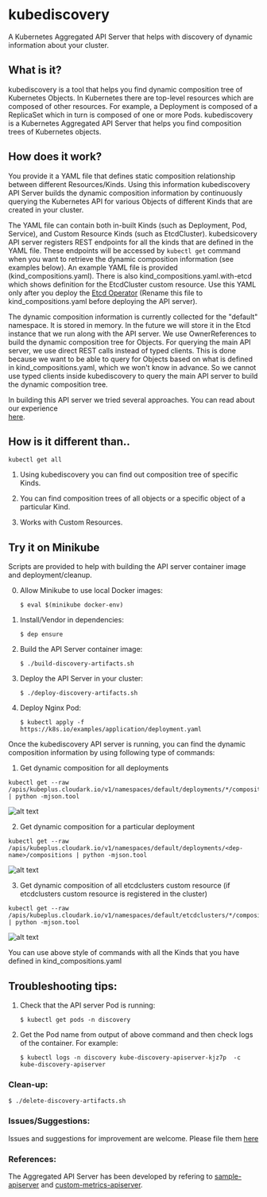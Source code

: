# kubediscovery

A Kubernetes Aggregated API Server that helps with discovery of dynamic information about your cluster.


## What is it?

kubediscovery is a tool that helps you find dynamic composition tree of Kubernetes Objects. 
In Kubernetes there are top-level resources which are composed of other resources. 
For example, a Deployment is composed of a ReplicaSet which in turn is composed of one or more Pods. 
kubediscovery is a Kubernetes Aggregated API Server that helps you find composition trees of Kubernetes objects.


## How does it work?

You provide it a YAML file that defines static composition relationship between different Resources/Kinds.
Using this information kubediscovery API Server builds the dynamic composition information by 
continuously querying the Kubernetes API for various Objects of different Kinds that are created in your cluster.

The YAML file can contain both in-built Kinds (such as Deployment, Pod, Service), and
Custom Resource Kinds (such as EtcdCluster).
kubedsicovery API server registers REST endpoints for all the kinds that are defined in the YAML file.
These endpoints will be accessed by `kubectl get` command when you want to retrieve the dynamic
composition information (see examples below). An example YAML file is provided (kind_compositions.yaml).
There is also kind_compositions.yaml.with-etcd which shows definition for the EtcdCluster custom resource.
Use this YAML only after you deploy the [Etcd Operator](https://github.com/coreos/etcd-operator)
(Rename this file to kind_compositions.yaml before deploying the API server).

The dynamic composition information is currently collected for the "default" namespace.
It is stored in memory. In the future we will store it in the Etcd instance that we run along with
the API server. We use OwnerReferences to build the dynamic composition tree for Objects.
For querying the main API server, we use direct REST calls instead of typed clients. 
This is done because we want to be able to query for Objects 
based on what is defined in kind_compositions.yaml, which we won't know in advance.
So we cannot use typed clients inside kubediscovery to query the main API server to build the dynamic composition tree.

In building this API server we tried several approaches. You can read about our experience  
[here](https://medium.com/@cloudark/our-journey-in-building-a-kubernetes-aggregated-api-server-29a4f9c1de22).


## How is it different than..

```
kubectl get all
```

1) Using kubediscovery you can find out composition tree of specific Kinds.

2) You can find composition trees of all objects or a specific object of a particular Kind.

3) Works with Custom Resources.


## Try it on Minikube


Scripts are provided to help with building the API server container image and deployment/cleanup.

0) Allow Minikube to use local Docker images: 

   `$ eval $(minikube docker-env)`

1) Install/Vendor in dependencies:

   `$ dep ensure`

2) Build the API Server container image:

   `$ ./build-discovery-artifacts.sh`

3) Deploy the API Server in your cluster:

   `$ ./deploy-discovery-artifacts.sh`

4) Deploy Nginx Pod:

   `$ kubectl apply -f https://k8s.io/examples/application/deployment.yaml`


Once the kubediscovery API server is running, you can find the dynamic composition information by using following type of commands:


1) Get dynamic composition for all deployments

```
kubectl get --raw /apis/kubeplus.cloudark.io/v1/namespaces/default/deployments/*/compositions | python -mjson.tool
```

![alt text](https://github.com/cloud-ark/kubediscovery/raw/master/docs/all-dep.png)


2) Get dynamic composition for a particular deployment

```
kubectl get --raw /apis/kubeplus.cloudark.io/v1/namespaces/default/deployments/<dep-name>/compositions | python -mjson.tool
```

![alt text](https://github.com/cloud-ark/kubediscovery/raw/master/docs/nginx-deployment.png)


3) Get dynamic composition of all etcdclusters custom resource (if etcdclusters custom resource is registered in the cluster)

```
kubectl get --raw /apis/kubeplus.cloudark.io/v1/namespaces/default/etcdclusters/*/compositions | python -mjson.tool
```

![alt text](https://github.com/cloud-ark/kubediscovery/raw/master/docs/etcd-clusters.png)

You can use above style of commands with all the Kinds that you have defined in kind_compositions.yaml


## Troubleshooting tips:

1) Check that the API server Pod is running: 

   `$ kubectl get pods -n discovery`

2) Get the Pod name from output of above command and then check logs of the container.
   For example:

   `$ kubectl logs -n discovery kube-discovery-apiserver-kjz7p  -c kube-discovery-apiserver`


### Clean-up:

  `$ ./delete-discovery-artifacts.sh`



### Issues/Suggestions:

Issues and suggestions for improvement are welcome. Please file them [here](https://github.com/cloud-ark/kubediscovery/issues)


### References:

The Aggregated API Server has been developed by refering to [sample-apiserver](https://github.com/kubernetes/sample-apiserver)
and [custom-metrics-apiserver](https://github.com/kubernetes-incubator/custom-metrics-apiserver).


